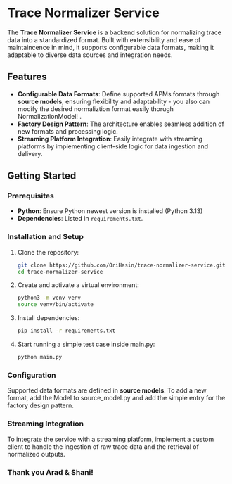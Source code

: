 # Trace Normalizer Service

The **Trace Normalizer Service** is a backend solution for normalizing trace data into a standardized format. Built with extensibility and ease of maintaincence in mind, it supports configurable data formats, making it adaptable to diverse data sources and integration needs.

## Features

- **Configurable Data Formats**: Define supported APMs formats through **source models**, ensuring flexibility and adaptability - you also can modify the desired normaliztion format easily thorugh NormalizationModel! .
- **Factory Design Pattern**: The architecture enables seamless addition of new formats and processing logic.
- **Streaming Platform Integration**: Easily integrate with streaming platforms by implementing client-side logic for data ingestion and delivery.

## Getting Started

### Prerequisites

- **Python**: Ensure Python newest version is installed (Python 3.13)
- **Dependencies**: Listed in `requirements.txt`.

### Installation and Setup

1. Clone the repository:
   ```bash
   git clone https://github.com/OriHasin/trace-normalizer-service.git
   cd trace-normalizer-service
   ```

2. Create and activate a virtual environment:
   ```bash
   python3 -m venv venv
   source venv/bin/activate 
   ```

3. Install dependencies:
   ```bash
   pip install -r requirements.txt
   ```

4. Start running a simple test case inside main.py:
   ```bash
   python main.py
   ```
   
   

### Configuration

Supported data formats are defined in **source models**. To add a new format, add the Model to source_model.py and add the simple entry for the factory design pattern.

### Streaming Integration

To integrate the service with a streaming platform, implement a custom client to handle the ingestion of raw trace data and the retrieval of normalized outputs.



### Thank you Arad & Shani! 
